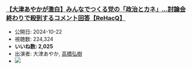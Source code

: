 ### [【大津あやかが激白】みんなでつくる党の「政治とカネ」…討論会終わりで殺到するコメント回答【ReHacQ】](https://www.youtube.com/watch?v=fiCJgcV6h1w)
-   公開日: 2024-10-22
-   視聴数: 224,324
-   **いいね数: 2,025**
-   出演者: 大津あやか, [高橋弘樹](/rehacq_fan/people/高橋弘樹 "wikilink")
- [![](https://img.youtube.com/vi/fiCJgcV6h1w/hqdefault.jpg)](https://www.youtube.com/watch?v=fiCJgcV6h1w)
